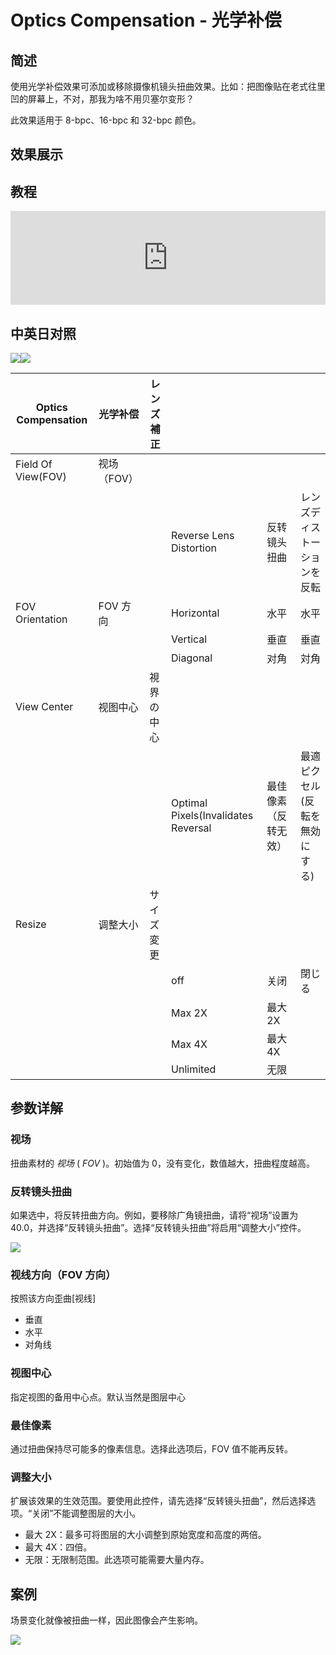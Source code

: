 # Optics Compensation - 光学补偿

## 简述

使用光学补偿效果可添加或移除摄像机镜头扭曲效果。比如：把图像贴在老式往里凹的屏幕上，不对，那我为啥不用贝塞尔变形？

此效果适用于 8-bpc、16-bpc 和 32-bpc 颜色。

## 效果展示

## 教程

<iframe src="https://player.bilibili.com/player.html?bvid=BV1e34y1X7Vj&page=54&high_quality=1" width="100%" allowfullscreen="allowfullscreen" frameborder="0"></iframe>

## 中英日对照

![](https://mir.yuelili.com/wp-content/uploads/user/AE/effects/AE-Effects-Distort-Optics_Compensation.png)![](https://mir.yuelili.com/wp-content/uploads/user/AE/effects/AE-Effects-Distort-Optics_Compensation_cn.png)

| Optics Compensation | 光学补偿    | レンズ補正 |                                     |                      |                                |
| ------------------- | ----------- | ---------- | ----------------------------------- | -------------------- | ------------------------------ |
| Field Of View(FOV)  | 视场（FOV） |            |                                     |                      |                                |
|                     |             |            | Reverse Lens Distortion             | 反转镜头扭曲         | レンズディストーションを反転   |
| FOV Orientation     | FOV 方向    |            | Horizontal                          | 水平                 | 水平                           |
|                     |             |            | Vertical                            | 垂直                 | 垂直                           |
|                     |             |            | Diagonal                            | 对角                 | 対角                           |
| View Center         | 视图中心    | 視界の中心 |                                     |                      |                                |
|                     |             |            | Optimal Pixels(Invalidates Reversal | 最佳像素（反转无效） | 最適ピクセル(反転を無効にする) |
| Resize              | 调整大小    | サイズ変更 |                                     |                      |                                |
|                     |             |            | off                                 | 关闭                 | 閉じる                         |
|                     |             |            | Max 2X                              | 最大 2X              |                                |
|                     |             |            | Max 4X                              | 最大 4X              |                                |
|                     |             |            | Unlimited                           | 无限                 |                                |

## 参数详解

### 视场

扭曲素材的 _视场_ ( _FOV_ )。初始值为 0，没有变化，数值越大，扭曲程度越高。

### 反转镜头扭曲

如果选中，将反转扭曲方向。例如，要移除广角镜扭曲，请将“视场”设置为 40.0，并选择“反转镜头扭曲”。选择“反转镜头扭曲”将启用“调整大小”控件。

![](https://cdn.yuelili.com/20211225015838.png)

### 视线方向（FOV 方向）

按照该方向歪曲[视线]

- 垂直
- 水平
- 对角线

### 视图中心

指定视图的备用中心点。默认当然是图层中心

### 最佳像素

通过扭曲保持尽可能多的像素信息。选择此选项后，FOV 值不能再反转。

### 调整大小

扩展该效果的生效范围。要使用此控件，请先选择“反转镜头扭曲”，然后选择选项。“关闭”不能调整图层的大小。

- 最大 2X：最多可将图层的大小调整到原始宽度和高度的两倍。
- 最大 4X：四倍。
- 无限：无限制范围。此选项可能需要大量内存。

## 案例

场景变化就像被扭曲一样，因此图像会产生影响。

![](https://cdn.yuelili.com/20211225015928.gif)
